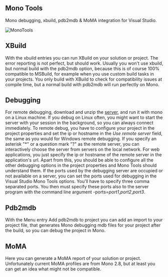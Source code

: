 Mono Tools
--
Mono debugging, xbuild, pdb2mdb & MoMA integration for Visual Studio.

![MonoTools](https://github.com/simonegli8/MonoTools/releases/download/2.0/Screenshot.png)

XBuild
---
With the xbuild entries you can run XBuild on your solution or project. The error reporting is not perfect, but should work. Usually you won't use xbuild, but normal build with the pdb2mdb option, because this is of course 100% compatible to MSBuild, for example when you use custom build tasks in your projects. You only build with XBuild to check for compatibility issues at compile time, but a normal build with pdb2mdb will run perfectly on Mono.

Debugging
---
For remote debugging, download and unzip the [server](https://github.com/simonegli8/MonoTools/releases/download/2.0/MonoDebuggerServer.zip), and run it with mono on a Linux machine. If you debug on Linux often, you might want to start the server with your session in the background, so you can always connect immediately.
To remote debug, you have to configure your project in the project properties and set the ip or hostname in the *Use remote server* field, the same as you would for Windows remote debugging. If you specify an asterisk "\*" or a question mark "?" as the remote server, you can interactively choose the server from servers on the local network. For web applications, you just specify the ip or hostname of the remote server in the application's url.
Apart from this, you should be able to configure all the other debugging options in the project properties and Mono Tools should understand them. If the ports used by the debugging server are occupied or not available on a server, you can set the ports used for debugging in the Visual Studio Mono Tools options. You'll have to specify three comma separated ports. You then must specify these ports also to the server program with the command line argument -ports=*port1*,*port2*,*port3*.

Pdb2mdb
---
With the Menu entry Add pdb2mdb to project you can add an import to your project file, that generates Mono debugging mdb files for your project after the build, so you can debug the project in Mono.

MoMA
---
Here you can generate a MoMA report of your solution or project. Unfortunately current MoMA profiles are from Mono 2.8, but at least you can get an idea what might not be compatible.